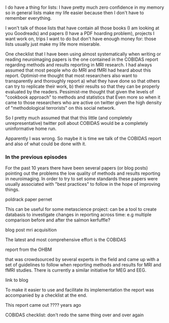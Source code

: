 I do have a thing for lists: I have pretty much zero confidence in my memory so in general lists make my life easier because then I don't have to remember everything.

I won't talk of those lists that have contain all those books (I am looking at you Goodreads) and papers (I have a PDF hoarding problem), projects I want work on, trips I want to do but don't have enough money for: those lists usually just make my life more miserable.

One checklist that I have been using almost systematically when writing or reading neuroimaging papers is the one contained in the COBIDAS report regarding methods and results reporting in MRI research. I had always assumed that most people who do MRI and fMRI had heard about this report. Optimist-me thought that most researchers also want to transparently and thoroughly report a) what they have done so that others can try to replicate their work, b) their results so that they can be properly evaluated by the readers. Pessimist-me thought that given the levels of "cookbook approach" to methods and statistics that
Even more so when it came to those researchers who are active on twitter given the high density of "methodological terrorists" on this social network.

So I pretty much assumed that that this little (and completely unrepresentative) twitter poll about COBIDAS would be a completely uninformative home run.

Apparently I was wrong. So maybe it is time we talk of the COBIDAS report and also of what could be done with it.

### In the previous episodes

For the past 10 years there have been several papers (or blog posts) pointing out the problems the low quality of methods and results reporting in neuroimaging. In order to try to set some standards these papers were usually associated with "best practices" to follow in the hope of improving things.

poldrack paper
pernet



This can be useful for some metascience project: can be a tool to create databasis to investigate changes in reporting across time: e.g multiple comparison before and after the salmon kerfuffle?


blog post mri acquisition

The latest and most comprehensive effort is the COBIDAS


report from the OHBM

that was crowdsourced by several experts in the field and came up with a set of guidelines to follow when reporting methods and results for MRI and fMRI studies. There is currently a similar initiative for MEG and EEG.

link to blog

To make it easier to use and facilitate its implementation the report was accompanied by a checklist at the end.



This report came out ???? years ago


COBIDAS checklist: don't redo the same thing over and over again
